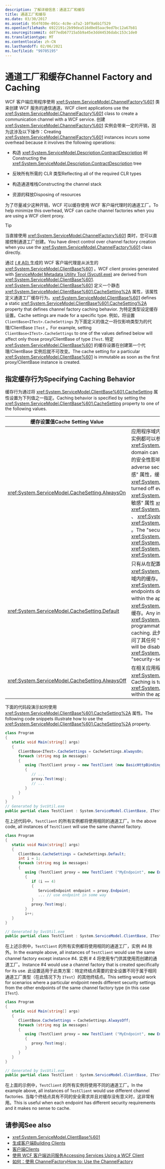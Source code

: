 ```yaml
---
description: 了解详细信息：通道工厂和缓存
title: 通道工厂和缓存
ms.date: 03/30/2017
ms.assetid: 954f030e-091c-4c0e-a7a2-10f9a6b1f529
ms.openlocfilehash: 6922191c2b99dea516d0e85aac9ed7bc12a67b81
ms.sourcegitcommit: ddf7edb67715a5b9a45e3dd44536dabc153c1de0
ms.translationtype: MT
ms.contentlocale: zh-CN
ms.lasthandoff: 02/06/2021
ms.locfileid: "99705195"
---
```

# <a name="channel-factory-and-caching"></a><span data-ttu-id="52a7e-103">通道工厂和缓存</span><span class="sxs-lookup"><span data-stu-id="52a7e-103">Channel Factory and Caching</span></span>

<span data-ttu-id="52a7e-104">WCF 客户端应用程序使用 <xref:System.ServiceModel.ChannelFactory%601> 类来创建 WCF 服务的通信通道。</span><span class="sxs-lookup"><span data-stu-id="52a7e-104">WCF client applications use the <xref:System.ServiceModel.ChannelFactory%601> class to create a communication channel with a WCF service.</span></span>  <span data-ttu-id="52a7e-105">创建 <xref:System.ServiceModel.ChannelFactory%601> 实例会带来一定的开销，因为这涉及以下操作：</span><span class="sxs-lookup"><span data-stu-id="52a7e-105">Creating <xref:System.ServiceModel.ChannelFactory%601> instances incurs some overhead because it involves the following operations:</span></span>

- <span data-ttu-id="52a7e-106">构造 <xref:System.ServiceModel.Description.ContractDescription> 树</span><span class="sxs-lookup"><span data-stu-id="52a7e-106">Constructing the <xref:System.ServiceModel.Description.ContractDescription> tree</span></span>

- <span data-ttu-id="52a7e-107">反映所有所需的 CLR 类型</span><span class="sxs-lookup"><span data-stu-id="52a7e-107">Reflecting all of the required CLR types</span></span>

- <span data-ttu-id="52a7e-108">构造通道堆栈</span><span class="sxs-lookup"><span data-stu-id="52a7e-108">Constructing the channel stack</span></span>

- <span data-ttu-id="52a7e-109">资源的释放</span><span class="sxs-lookup"><span data-stu-id="52a7e-109">Disposing of resources</span></span>

<span data-ttu-id="52a7e-110">为了尽量减少这种开销，WCF 可以缓存使用 WCF 客户端代理时的通道工厂。</span><span class="sxs-lookup"><span data-stu-id="52a7e-110">To help minimize this overhead, WCF can cache channel factories when you are using a WCF client proxy.</span></span>

> [!TIP]
> <span data-ttu-id="52a7e-111">当直接使用 <xref:System.ServiceModel.ChannelFactory%601> 类时，您可以直接控制通道工厂创建。</span><span class="sxs-lookup"><span data-stu-id="52a7e-111">You have direct control over channel factory creation when you use the <xref:System.ServiceModel.ChannelFactory%601> class directly.</span></span>

<span data-ttu-id="52a7e-112">通过 [ ( # A0) ](../servicemodel-metadata-utility-tool-svcutil-exe.md) 生成的 WCF 客户端代理是从派生的 <xref:System.ServiceModel.ClientBase%601> 。</span><span class="sxs-lookup"><span data-stu-id="52a7e-112">WCF client proxies generated with [ServiceModel Metadata Utility Tool (Svcutil.exe)](../servicemodel-metadata-utility-tool-svcutil-exe.md) are derived from <xref:System.ServiceModel.ClientBase%601>.</span></span> <span data-ttu-id="52a7e-113"><xref:System.ServiceModel.ClientBase%601> 定义一个静态 <xref:System.ServiceModel.ClientBase%601.CacheSetting%2A> 属性，该属性定义通道工厂缓存行为。</span><span class="sxs-lookup"><span data-stu-id="52a7e-113"><xref:System.ServiceModel.ClientBase%601> defines a static <xref:System.ServiceModel.ClientBase%601.CacheSetting%2A> property that defines channel factory caching behavior.</span></span> <span data-ttu-id="52a7e-114">为特定类型设定缓存设置。</span><span class="sxs-lookup"><span data-stu-id="52a7e-114">Cache settings are made for a specific type.</span></span> <span data-ttu-id="52a7e-115">例如，将设置  `ClientBase<ITest>.CacheSettings` 为下面定义的值之一将仅影响类型为的代理/ClientBase `ITest` 。</span><span class="sxs-lookup"><span data-stu-id="52a7e-115">For example, setting  `ClientBase<ITest>.CacheSettings` to one of the values defined below will affect only those proxy/ClientBase of type `ITest`.</span></span> <span data-ttu-id="52a7e-116">特定 <xref:System.ServiceModel.ClientBase%601> 的缓存设置在创建第一个代理/ClientBase 实例后就不可改变。</span><span class="sxs-lookup"><span data-stu-id="52a7e-116">The cache setting for a particular <xref:System.ServiceModel.ClientBase%601> is immutable as soon as the first proxy/ClientBase instance is created.</span></span>

## <a name="specifying-caching-behavior"></a><span data-ttu-id="52a7e-117">指定缓存行为</span><span class="sxs-lookup"><span data-stu-id="52a7e-117">Specifying Caching Behavior</span></span>

<span data-ttu-id="52a7e-118">缓存行为通过将 <xref:System.ServiceModel.ClientBase%601.CacheSetting> 属性设置为下列值之一指定。</span><span class="sxs-lookup"><span data-stu-id="52a7e-118">Caching behavior is specified by setting the <xref:System.ServiceModel.ClientBase%601.CacheSetting> property to one of the following values.</span></span>

|<span data-ttu-id="52a7e-119">缓存设置值</span><span class="sxs-lookup"><span data-stu-id="52a7e-119">Cache Setting Value</span></span>|<span data-ttu-id="52a7e-120">说明</span><span class="sxs-lookup"><span data-stu-id="52a7e-120">Description</span></span>|
|-------------------------|-----------------|
|<xref:System.ServiceModel.CacheSetting.AlwaysOn>|<span data-ttu-id="52a7e-121">应用程序域内的 <xref:System.ServiceModel.ClientBase%601> 的所有实例都可以参与缓存。</span><span class="sxs-lookup"><span data-stu-id="52a7e-121">All instances of <xref:System.ServiceModel.ClientBase%601> within the app-domain can participate in caching.</span></span> <span data-ttu-id="52a7e-122">开发人员已经确定对缓存没有不利的安全性影响。</span><span class="sxs-lookup"><span data-stu-id="52a7e-122">The developer has determined that there are no adverse security implications to caching.</span></span> <span data-ttu-id="52a7e-123">即使访问了上的 "安全敏感" 属性，缓存也不会关闭 <xref:System.ServiceModel.ClientBase%601> 。</span><span class="sxs-lookup"><span data-stu-id="52a7e-123">Caching will not be turned off even if "security-sensitive" properties on <xref:System.ServiceModel.ClientBase%601> are accessed.</span></span> <span data-ttu-id="52a7e-124">的 "安全敏感" 属性 <xref:System.ServiceModel.ClientBase%601> 是 <xref:System.ServiceModel.ClientBase%601.ClientCredentials%2A> 、 <xref:System.ServiceModel.ClientBase%601.Endpoint%2A> 和 <xref:System.ServiceModel.ClientBase%601.ChannelFactory%2A> 。</span><span class="sxs-lookup"><span data-stu-id="52a7e-124">The "security-sensitive" properties of <xref:System.ServiceModel.ClientBase%601> are <xref:System.ServiceModel.ClientBase%601.ClientCredentials%2A>, <xref:System.ServiceModel.ClientBase%601.Endpoint%2A> and <xref:System.ServiceModel.ClientBase%601.ChannelFactory%2A>.</span></span>|
|<xref:System.ServiceModel.CacheSetting.Default>|<span data-ttu-id="52a7e-125">只有从在配置文件中定义的终结点创建的 <xref:System.ServiceModel.ClientBase%601> 的实例才参与应用程序域内的缓存。</span><span class="sxs-lookup"><span data-stu-id="52a7e-125">Only instances of <xref:System.ServiceModel.ClientBase%601> created from endpoints defined in configuration files participate in caching within the app-domain.</span></span> <span data-ttu-id="52a7e-126">以编程方式在应用程序域内创建的 <xref:System.ServiceModel.ClientBase%601> 的任何实例都将不参与缓存。</span><span class="sxs-lookup"><span data-stu-id="52a7e-126">Any instances of <xref:System.ServiceModel.ClientBase%601> created programmatically within that app-domain will not participate in caching.</span></span> <span data-ttu-id="52a7e-127">此外， <xref:System.ServiceModel.ClientBase%601> 只要访问了其任何 "安全敏感" 属性，就会对实例禁用缓存。</span><span class="sxs-lookup"><span data-stu-id="52a7e-127">Also, caching will be disabled for an instance of <xref:System.ServiceModel.ClientBase%601> once any of its "security-sensitive" properties is accessed.</span></span>|
|<xref:System.ServiceModel.CacheSetting.AlwaysOff>|<span data-ttu-id="52a7e-128">在相关应用程序域内，已对特定类型的 <xref:System.ServiceModel.ClientBase%601> 的所有实例关闭缓存。</span><span class="sxs-lookup"><span data-stu-id="52a7e-128">Caching is turned off for all instances of <xref:System.ServiceModel.ClientBase%601> of a particular type within the app-domain in question.</span></span>|

<span data-ttu-id="52a7e-129">下面的代码段演示如何使用 <xref:System.ServiceModel.ClientBase%601.CacheSetting%2A> 属性。</span><span class="sxs-lookup"><span data-stu-id="52a7e-129">The following code snippets illustrate how to use the <xref:System.ServiceModel.ClientBase%601.CacheSetting%2A> property.</span></span>

```csharp
class Program
{
   static void Main(string[] args)
   {
      ClientBase<ITest>.CacheSettings = CacheSettings.AlwaysOn;
      foreach (string msg in messages)
      {
         using (TestClient proxy = new TestClient (new BasicHttpBinding(), new EndpointAddress(address)))
         {
            // ...
            proxy.Test(msg);
            // ...
         }
      }
   }
}
// Generated by SvcUtil.exe
public partial class TestClient : System.ServiceModel.ClientBase, ITest { }
```

<span data-ttu-id="52a7e-130">在上述代码中，`TestClient` 的所有实例都将使用相同的通道工厂。</span><span class="sxs-lookup"><span data-stu-id="52a7e-130">In the above code, all instances of `TestClient` will use the same channel factory.</span></span>

```csharp
class Program
{
   static void Main(string[] args)
   {
      ClientBase.CacheSettings = CacheSettings.Default;
      int i = 1;
      foreach (string msg in messages)
      {
         using (TestClient proxy = new TestClient ("MyEndpoint", new EndpointAddress(address)))
         {
            if (i == 4)
            {
               ServiceEndpoint endpoint = proxy.Endpoint;
               ... // use endpoint in some way
            }
            proxy.Test(msg);
         }
         i++;
   }
}

// Generated by SvcUtil.exe
public partial class TestClient : System.ServiceModel.ClientBase, ITest {}
```

<span data-ttu-id="52a7e-131">在上述示例中，`TestClient` 的所有实例都将使用相同的通道工厂，实例 #4 除外。</span><span class="sxs-lookup"><span data-stu-id="52a7e-131">In the example above, all instances of `TestClient` would use the same channel factory except instance #4.</span></span> <span data-ttu-id="52a7e-132">实例 # 4 将使用专门供其使用而创建的通道工厂。</span><span class="sxs-lookup"><span data-stu-id="52a7e-132">Instance #4 would use a channel factory that is created specifically for its use.</span></span> <span data-ttu-id="52a7e-133">此设置适用于此类方案：特定终结点需要的安全设置不同于属于相同通道工厂类型（在此情况下为 `ITest`）的其他终结点。</span><span class="sxs-lookup"><span data-stu-id="52a7e-133">This setting would work for scenarios where a particular endpoint needs different security settings from the other endpoints of the same channel factory type (in this case `ITest`).</span></span>

```csharp
class Program
{
   static void Main(string[] args)
   {
      ClientBase.CacheSettings = CacheSettings.AlwaysOff;
      foreach (string msg in messages)
      {
         using (TestClient proxy = new TestClient ("MyEndpoint", new EndpointAddress(address)))
         {
            proxy.Test(msg);
         }
      }
   }
}

// Generated by SvcUtil.exe
public partial class TestClient : System.ServiceModel.ClientBase, ITest {}
```

<span data-ttu-id="52a7e-134">在上面的示例中，`TestClient` 的所有实例将使用不同的通道工厂。</span><span class="sxs-lookup"><span data-stu-id="52a7e-134">In the example above, all instances of `TestClient` would use different channel factories.</span></span> <span data-ttu-id="52a7e-135">当每个终结点具有不同的安全需求并且对缓存没有意义时，这非常有用。</span><span class="sxs-lookup"><span data-stu-id="52a7e-135">This is useful when each endpoint has different security requirements and it makes no sense to cache.</span></span>

## <a name="see-also"></a><span data-ttu-id="52a7e-136">请参阅</span><span class="sxs-lookup"><span data-stu-id="52a7e-136">See also</span></span>

- <xref:System.ServiceModel.ClientBase%601>
- [<span data-ttu-id="52a7e-137">生成客户端</span><span class="sxs-lookup"><span data-stu-id="52a7e-137">Building Clients</span></span>](../building-clients.md)
- [<span data-ttu-id="52a7e-138">客户端</span><span class="sxs-lookup"><span data-stu-id="52a7e-138">Clients</span></span>](clients.md)
- [<span data-ttu-id="52a7e-139">使用 WCF 客户端访问服务</span><span class="sxs-lookup"><span data-stu-id="52a7e-139">Accessing Services Using a WCF Client</span></span>](../accessing-services-using-a-wcf-client.md)
- [<span data-ttu-id="52a7e-140">如何：使用 ChannelFactory</span><span class="sxs-lookup"><span data-stu-id="52a7e-140">How to: Use the ChannelFactory</span></span>](how-to-use-the-channelfactory.md)
